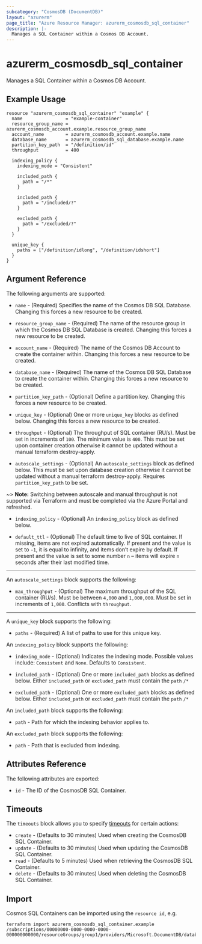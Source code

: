 ```yaml
---
subcategory: "CosmosDB (DocumentDB)"
layout: "azurerm"
page_title: "Azure Resource Manager: azurerm_cosmosdb_sql_container"
description: |-
  Manages a SQL Container within a Cosmos DB Account.
---
```


# azurerm_cosmosdb_sql_container

Manages a SQL Container within a Cosmos DB Account.

## Example Usage

```hcl
resource "azurerm_cosmosdb_sql_container" "example" {
  name                = "example-container"
  resource_group_name = azurerm_cosmosdb_account.example.resource_group_name
  account_name        = azurerm_cosmosdb_account.example.name
  database_name       = azurerm_cosmosdb_sql_database.example.name
  partition_key_path  = "/definition/id"
  throughput          = 400

  indexing_policy {
    indexing_mode = "Consistent"

    included_path {
      path = "/*"
    }

    included_path {
      path = "/included/?"
    }

    excluded_path {
      path = "/excluded/?"
    }
  }

  unique_key {
    paths = ["/definition/idlong", "/definition/idshort"]
  }
}
```

## Argument Reference

The following arguments are supported:

* `name` - (Required) Specifies the name of the Cosmos DB SQL Database. Changing this forces a new resource to be created.

* `resource_group_name` - (Required) The name of the resource group in which the Cosmos DB SQL Database is created. Changing this forces a new resource to be created.

* `account_name` - (Required) The name of the Cosmos DB Account to create the container within. Changing this forces a new resource to be created.

* `database_name` - (Required) The name of the Cosmos DB SQL Database to create the container within. Changing this forces a new resource to be created.

* `partition_key_path` - (Optional) Define a partition key. Changing this forces a new resource to be created.

* `unique_key` - (Optional) One or more `unique_key` blocks as defined below. Changing this forces a new resource to be created.

* `throughput` - (Optional) The throughput of SQL container (RU/s). Must be set in increments of `100`. The minimum value is `400`. This must be set upon container creation otherwise it cannot be updated without a manual terraform destroy-apply.

* `autoscale_settings` - (Optional) An `autoscale_settings` block as defined below. This must be set upon database creation otherwise it cannot be updated without a manual terraform destroy-apply. Requires `partition_key_path` to be set.

~> **Note:** Switching between autoscale and manual throughput is not supported via Terraform and must be completed via the Azure Portal and refreshed. 

* `indexing_policy` - (Optional) An `indexing_policy` block as defined below.

* `default_ttl` - (Optional) The default time to live of SQL container. If missing, items are not expired automatically. If present and the value is set to `-1`, it is equal to infinity, and items don’t expire by default. If present and the value is set to some number `n` – items will expire `n` seconds after their last modified time.

---

An `autoscale_settings` block supports the following:

* `max_throughput` - (Optional) The maximum throughput of the SQL container (RU/s). Must be between `4,000` and `1,000,000`. Must be set in increments of `1,000`. Conflicts with `throughput`.

---
A `unique_key` block supports the following:

* `paths` - (Required) A list of paths to use for this unique key.

An `indexing_policy` block supports the following:

* `indexing_mode` - (Optional) Indicates the indexing mode. Possible values include: `Consistent` and `None`. Defaults to `Consistent`.

* `included_path` - (Optional) One or more `included_path` blocks as defined below. Either `included_path` or `excluded_path` must contain the `path` `/*`

* `excluded_path` - (Optional) One or more `excluded_path` blocks as defined below. Either `included_path` or `excluded_path` must contain the `path` `/*`

An `included_path` block supports the following:

* `path` - Path for which the indexing behavior applies to.

An `excluded_path` block supports the following:

* `path` - Path that is excluded from indexing.


## Attributes Reference

The following attributes are exported:

* `id` - The ID of the CosmosDB SQL Container.

## Timeouts

The `timeouts` block allows you to specify [timeouts](https://www.terraform.io/docs/configuration/resources.html#timeouts) for certain actions:

* `create` - (Defaults to 30 minutes) Used when creating the CosmosDB SQL Container.
* `update` - (Defaults to 30 minutes) Used when updating the CosmosDB SQL Container.
* `read` - (Defaults to 5 minutes) Used when retrieving the CosmosDB SQL Container.
* `delete` - (Defaults to 30 minutes) Used when deleting the CosmosDB SQL Container.

## Import

Cosmos SQL Containers can be imported using the `resource id`, e.g.

```shell
terraform import azurerm_cosmosdb_sql_container.example /subscriptions/00000000-0000-0000-0000-000000000000/resourceGroups/group1/providers/Microsoft.DocumentDB/databaseAccounts/account1/sqlDatabases/database1/containers/container1
```
